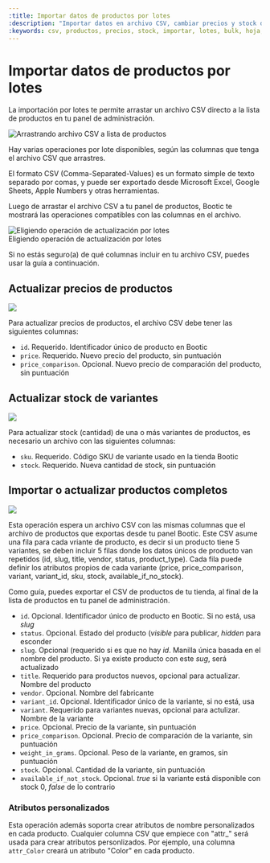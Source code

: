 ```yaml
---
:title: Importar datos de productos por lotes
:description: "Importar datos en archivo CSV, cambiar precios y stock de productos"
:keywords: csv, productos, precios, stock, importar, lotes, bulk, hoja, calculo, excel
---
```


# Importar datos de productos por lotes

La importación por lotes te permite arrastar un archivo CSV directo a la lista de productos en tu panel de administración.

<img src="/img/admin/csv/drag-csv.gif" alt="Arrastrando archivo CSV a lista de productos" />

Hay varias operaciones por lote disponibles, según las columnas que tenga el archivo CSV que arrastres.

El formato CSV (Comma-Separated-Values) es un formato simple de texto separado por comas, y puede ser exportado desde Microsoft Excel, Google Sheets, Apple Numbers y otras herramientas.

Luego de arrastar el archivo CSV a tu panel de productos, Bootic te mostrará las operaciones compatibles con las columnas en el archivo.

<div class="captura">
<div class="c-contenido">
  <img src="/img/admin/csv/available-ops.png" alt="Eligiendo operación de actualización por lotes" />
</div><div class="c-pie">Eligiendo operación de actualización por lotes</div></div>

Si no estás seguro(a) de qué columnas incluir en tu archivo CSV, puedes usar la guía a continuación.

## Actualizar precios de productos

<img src="/img/admin/csv/sheet-update-prices.png" />

Para actualizar precios de productos, el archivo CSV debe tener las siguientes columnas:

<ul>
  <li><code>id</code>. Requerido. Identificador único de producto en Bootic</li>
  <li><code>price</code>. Requerido. Nuevo precio del producto, sin puntuación</li>
  <li><code>price_comparison</code>. Opcional. Nuevo precio de comparación del producto, sin puntuación</li>
</ul>

## Actualizar stock de variantes

<img src="/img/admin/csv/sheet-update-stock.png" />

Para actualizar stock (cantidad) de una o más variantes de productos, es necesario un archivo con las siguientes columnas:

<ul>
  <li><code>sku</code>. Requerido. Código SKU de variante usado en la tienda Bootic</li>
  <li><code>stock</code>. Requerido. Nueva cantidad de stock, sin puntuación</li>
</ul>

## Importar o actualizar productos completos

<img src="/img/admin/csv/sheet-full-import.png" />

Esta operación espera un archivo CSV con las mismas columnas que el archivo de productos que exportas desde tu panel Bootic.
Este CSV asume una fila para cada vriante de producto, es decir si un producto tiene 5 variantes, se deben incluir 5 filas donde los datos únicos de producto van repetidos (id, slug, title, vendor, status, product_type).
Cada fila puede definir los atributos propios de cada variante (price, price_comparison, variant, variant_id, sku, stock, available_if_no_stock).

Como guía, puedes exportar el CSV de productos de tu tienda, al final de la lista de productos en tu panel de administración.

<ul>
  <li><code>id</code>. Opcional. Identificador único de producto en Bootic. Si no está, usa <em>slug</em></li>
  <li><code>status</code>. Opcional. Estado del producto (<em>visible</em> para publicar, <em>hidden</em> para esconder</li>
  <li><code>slug</code>. Opcional (requerido si es que no hay <em>id</em>. Manilla única basada en el nombre del producto. Si ya existe producto con este <em>sug</em>, será actualizado</li>
  <li><code>title</code>. Requerido para productos nuevos, opcional para actualizar. Nombre del producto</li>
  <li><code>vendor</code>. Opcional. Nombre del fabricante</li>
  <li><code>variant_id</code>. Opcional. Identificador único de la variante, si no está, usa <em<sku</em></li>
  <li><code>variant</code>. Requerido para variantes nuevas, opcional para actulizar. Nombre de la variante</li>
  <li><code>price</code>. Opcional. Precio de la variante, sin puntuación</li>
  <li><code>price_comparison</code>. Opcional. Precio de comparación de la variante, sin puntuación</li>
  <li><code>weight_in_grams</code>. Opcional. Peso de la variante, en gramos, sin puntuación</li>
  <li><code>stock</code>. Opcional. Cantidad de la variante, sin puntuación</li>
  <li><code>available_if_not_stock</code>. Opcional. <em>true</em> si la variante está disponible con stock 0, <em>false</em> de lo contrario</li>
</ul>

### Atributos personalizados

Esta operación además soporta crear atributos de nombre personalizados en cada producto. Cualquier columna CSV que empiece con "attr_" será usada para crear atributos personlizados.
Por ejemplo, una columna <code>attr_Color</code> creará un atributo "Color" en cada producto.


